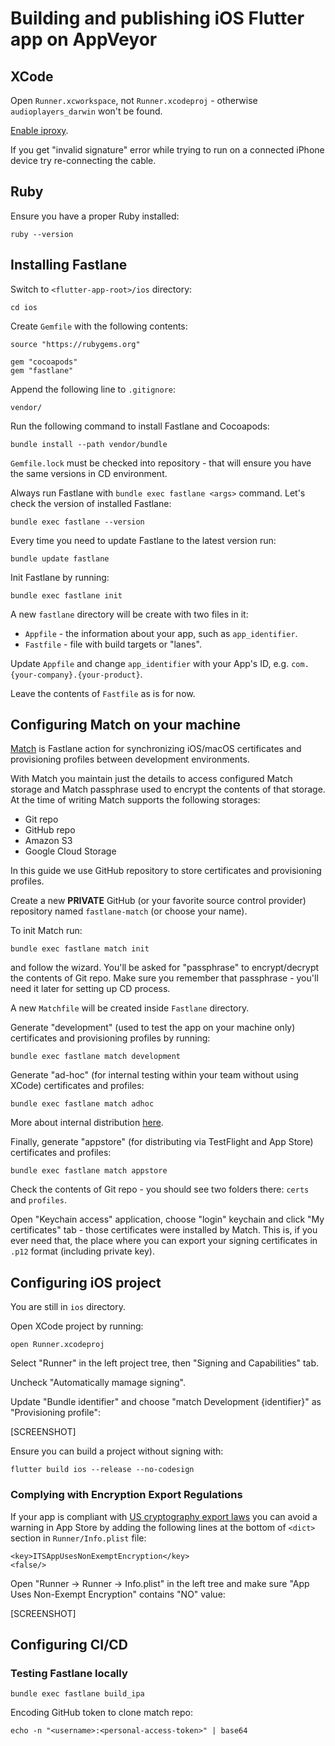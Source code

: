 # Building and publishing iOS Flutter app on AppVeyor

## XCode

Open `Runner.xcworkspace`, not `Runner.xcodeproj` - otherwise `audioplayers_darwin` won't be found.

[Enable iproxy](https://stackoverflow.com/questions/71359062/iproxy-cannot-be-opened-because-the-developer-cannot-be-verified).

If you get "invalid signature" error while trying to run on a connected iPhone device try re-connecting the cable.

## Ruby

Ensure you have a proper Ruby installed:

```
ruby --version
```

## Installing Fastlane

Switch to `<flutter-app-root>/ios` directory:

```
cd ios
```

Create `Gemfile` with the following contents:

```
source "https://rubygems.org"

gem "cocoapods"
gem "fastlane"
```

Append the following line to `.gitignore`:

```
vendor/
```

Run the following command to install Fastlane and Cocoapods:

```
bundle install --path vendor/bundle
```

`Gemfile.lock` must be checked into repository - that will ensure you have the same versions in CD environment.

Always run Fastlane with `bundle exec fastlane <args>` command. Let's check the version of installed Fastlane:

```
bundle exec fastlane --version
```

Every time you need to update Fastlane to the latest version run:

```
bundle update fastlane
```

Init Fastlane by running:

```
bundle exec fastlane init
```

A new `fastlane` directory will be create with two files in it:

* `Appfile` - the information about your app, such as `app_identifier`.
* `Fastfile` - file with build targets or "lanes".

Update `Appfile` and change `app_identifier` with your App's ID, e.g. `com.{your-company}.{your-product}`.

Leave the contents of `Fastfile` as is for now.

## Configuring Match on your machine

[Match](https://docs.fastlane.tools/actions/match/) is Fastlane action for synchronizing iOS/macOS certificates and provisioning profiles between development environments.

With Match you maintain just the details to access configured Match storage and Match passphrase used to encrypt the contents of that storage. At the time of writing Match supports the following storages:

* Git repo
* GitHub repo
* Amazon S3
* Google Cloud Storage

In this guide we use GitHub repository to store certificates and provisioning profiles.

Create a new **PRIVATE** GitHub (or your favorite source control provider) repository named `fastlane-match` (or choose your name).

To init Match run:

```
bundle exec fastlane match init
```

and follow the wizard. You'll be asked for "passphrase" to encrypt/decrypt the contents of Git repo. Make sure you remember that passphrase - you'll need it later for setting up CD process.

A new `Matchfile` will be created inside `Fastlane` directory.

Generate "development" (used to test the app on your machine only) certificates and provisioning profiles by running:

```
bundle exec fastlane match development
```

Generate "ad-hoc" (for internal testing within your team without using XCode) certificates and profiles:

```
bundle exec fastlane match adhoc
```

More about internal distribution [here](https://help.apple.com/xcode/mac/current/#/dev7ccaf4d3c).

Finally, generate "appstore" (for distributing via TestFlight and App Store) certificates and profiles:

```
bundle exec fastlane match appstore
```

Check the contents of Git repo - you should see two folders there: `certs` and `profiles`.

Open "Keychain access" application, choose "login" keychain and click "My certificates" tab - those certificates were installed by Match. This is, if you ever need that, the place where you can export your signing certificates in `.p12` format (including private key).

## Configuring iOS project

You are still in `ios` directory.

Open XCode project by running:

```
open Runner.xcodeproj
```

Select "Runner" in the left project tree, then "Signing and Capabilities" tab.

Uncheck "Automatically mamage signing".

Update "Bundle identifier" and choose "match Development {identifier}" as "Provisioning profile":

[SCREENSHOT]

Ensure you can build a project without signing with:

```
flutter build ios --release --no-codesign
```

### Complying with Encryption Export Regulations

If your app is compliant with [US cryptography export laws](https://developer.apple.com/documentation/security/complying_with_encryption_export_regulations) you can avoid a warning in App Store by adding the following lines at the bottom of `<dict>` section in `Runner/Info.plist` file:

```
<key>ITSAppUsesNonExemptEncryption</key>
<false/>
```

Open "Runner -> Runner -> Info.plist" in the left tree and make sure "App Uses Non-Exempt Encryption" contains "NO" value:

[SCREENSHOT]

## Configuring CI/CD

### Testing Fastlane locally

```
bundle exec fastlane build_ipa
```

Encoding GitHub token to clone match repo:

```
echo -n "<username>:<personal-access-token>" | base64
```
